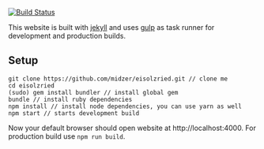 [![Build Status](https://travis-ci.org/midzer/eisolzried.svg?branch=master)](https://travis-ci.org/midzer/eisolzried)

This website is built with [jekyll](http://jekyllrb.com) and uses [gulp](https://gulpjs.com/) as task runner for development and production builds.

## Setup
```
git clone https://github.com/midzer/eisolzried.git // clone me
cd eisolzried
(sudo) gem install bundler // install global gem
bundle // install ruby dependencies
npm install // install node dependencies, you can use yarn as well
npm start // starts development build
```

Now your default browser should open website at http://localhost:4000. For production build use `npm run build`.
